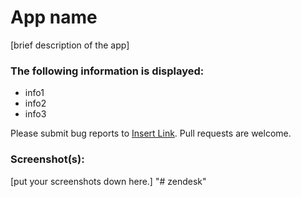 # App name

[brief description of the app]

### The following information is displayed:

* info1
* info2
* info3

Please submit bug reports to [Insert Link](). Pull requests are welcome.

### Screenshot(s):
[put your screenshots down here.]
"# zendesk" 
